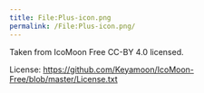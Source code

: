 ```yaml
---
title: File:Plus-icon.png
permalink: /File:Plus-icon.png/
---
```


Taken from IcoMoon Free CC-BY 4.0 licensed.

License: <https://github.com/Keyamoon/IcoMoon-Free/blob/master/License.txt>